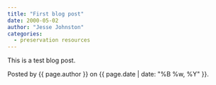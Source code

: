 ```yaml
---
title: "First blog post"
date: 2000-05-02
author: "Jesse Johnston"
categories:
  - preservation resources
---
```


This is a test blog post.

Posted by {{ page.author }} on {{ page.date | date: "%B %w, %Y" }}.